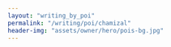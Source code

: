 ```yaml
---
layout: "writing_by_poi"
permalink: "/writing/poi/chamizal"
header-img: "assets/owner/hero/pois-bg.jpg"
---
```

